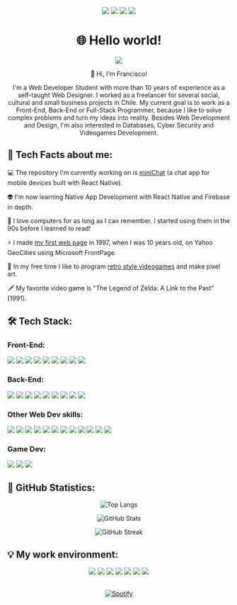 <!-- Personal facts -->

<p align="center">
  <img src="https://img.shields.io/badge/Age-34-blue?style=for-the-badge">
  <img src="https://img.shields.io/badge/Focus-Web%20Development-blue?style=for-the-badge">
  <img src="https://img.shields.io/badge/From-Chile-blue?style=for-the-badge">
  <img src="https://img.shields.io/badge/Lives-Germany-blue?style=for-the-badge">
</p>

<!-- Introduction -->

<h1 align="center">🌐 Hello world!</h1>

<p align="center">
  <img src="https://user-images.githubusercontent.com/77192223/125203677-b9bca400-e279-11eb-96aa-cf71da468101.gif">
</p>

<p align="center">
  👋 Hi, I'm Francisco!
</p>

<p align="center">
  I'm a Web Developer Student with more than 10 years of experience as a self-taught Web Designer. I worked as a freelancer for several social, cultural and small business projects in Chile. My current goal is to work as a Front-End, Back-End or Full-Stack Programmer, because I like to solve complex problems and turn my ideas into reality. Besides Web Development and Design, I'm also interested in Databases, Cyber Security and Videogames Development.
</p>

<!-- Tech Facts about me -->

<h2>💬 Tech Facts about me:</h2>

💻 The repository I'm currently working on is [miniChat](https://github.com/gregoriodelasheras/minichat) (a chat app for mobile devices built with React Native).

👽 I'm now learning Native App Development with React Native and Firebase in depth.

💾 I love computers for as long as I can remember. I started using them in the 90s before I learned to read!

⚡ I made [my first web page](https://pancho.neocities.org/) in 1997, when I was 10 years old, on Yahoo GeoCities using Microsoft FrontPage.

👾 In my free time I like to program [retro style videogames](https://panchochancho.itch.io/) and make pixel art.

🗡 My favorite video game is "The Legend of Zelda: A Link to the Past" (1991).

<!-- Tech Stack -->

<h2>🛠️ Tech Stack:</h2>

<h3>Front-End:</h3>

<p>
  <img src="https://img.shields.io/badge/HTML-1F1F1F?style=for-the-badge&logo=HTML5">
  <img src="https://img.shields.io/badge/CSS-1F1F1F?style=for-the-badge&logo=CSS3&logoColor=2965F1">
  <img src="https://img.shields.io/badge/Sass-1F1F1F?style=for-the-badge&logo=Sass">
  <img src="https://img.shields.io/badge/JavaScript-1F1F1F?style=for-the-badge&logo=JavaScript">
  <img src="https://img.shields.io/badge/jQuery-1F1F1F?style=for-the-badge&logo=jQuery&logoColor=37A2EA">
  <img src="https://img.shields.io/badge/Bootstrap-1F1F1F?style=for-the-badge&logo=Bootstrap&logoColor=8E6AC8">
  <img src="https://img.shields.io/badge/Material-1F1F1F?style=for-the-badge&logo=Material-Design&logoColor=FFFFFF">
  <img src="https://img.shields.io/badge/React-1F1F1F?style=for-the-badge&logo=React">
  <img src="https://img.shields.io/badge/Angular-1F1F1F?style=for-the-badge&logo=Angular&logoColor=DD0031">
</p>

<h3>Back-End:</h3>

<p>
  <img src="https://img.shields.io/badge/Node.js-1F1F1F?style=for-the-badge&logo=Node.js">
  <img src="https://img.shields.io/badge/Java-1F1F1F?style=for-the-badge&logo=Java&logoColor=009CCC">
  <img src="https://img.shields.io/badge/C--Sharp-1F1F1F?style=for-the-badge&logo=C-Sharp&logoColor=2DB828">
  <img src="https://img.shields.io/badge/Python-1F1F1F?style=for-the-badge&logo=Python">
  <img src="https://img.shields.io/badge/MongoDB-1F1F1F?style=for-the-badge&logo=MongoDB">
  <img src="https://img.shields.io/badge/PostgreSQL-1F1F1F?style=for-the-badge&logo=PostgreSQL&logoColor=007ACC">
  <img src="https://img.shields.io/badge/MySQL-1F1F1F?style=for-the-badge&logo=MySQL&logoColor=FF9900">
  <img src="https://img.shields.io/badge/GraphQL-1F1F1F?style=for-the-badge&logo=GraphQL">
  <img src="https://img.shields.io/badge/Firebase-1F1F1F?style=for-the-badge&logo=Firebase">
</p>

<h3>Other Web Dev skills:</h3>

<p>
  <img src="https://img.shields.io/badge/Git-1F1F1F?style=for-the-badge&logo=Git">
  <img src="https://img.shields.io/badge/AWS-1F1F1F?style=for-the-badge&logo=Amazon-AWS&logoColor=FF9900">
  <img src="https://img.shields.io/badge/GCP-1F1F1F?style=for-the-badge&logo=Google-Cloud">
  <img src="https://img.shields.io/badge/Vercel-1F1F1F?style=for-the-badge&logo=Vercel">
  <img src="https://img.shields.io/badge/Heroku-1F1F1F?style=for-the-badge&logo=Heroku&logoColor=8E6AC8">
  <img src="https://img.shields.io/badge/Netlify-1F1F1F?style=for-the-badge&logo=Netlify">
  <img src="https://img.shields.io/badge/Docker-1F1F1F?style=for-the-badge&logo=Docker">
  <img src="https://img.shields.io/badge/Postman-1F1F1F?style=for-the-badge&logo=Postman">
  <img src="https://img.shields.io/badge/Jest-1F1F1F?style=for-the-badge&logo=Jest&logoColor=C21325">
  <img src="https://img.shields.io/badge/Cucumber-1F1F1F?style=for-the-badge&logo=Cucumber">
  <img src="https://img.shields.io/badge/Puppeteer-1F1F1F?style=for-the-badge&logo=Puppeteer&logoColor=00B8B8">
  <img src="https://img.shields.io/badge/Figma-1F1F1F?style=for-the-badge&logo=Figma">
</p>

<h3>Game Dev:</h3>

<p>
  <img src="https://img.shields.io/badge/Godot%20Engine-1F1F1F?style=for-the-badge&logo=Godot-Engine">
  <img src="https://img.shields.io/badge/Aseprite-1F1F1F?style=for-the-badge&logo=Aseprite&logoColor=FFFFFF">
  <img src="https://img.shields.io/badge/Krita-1F1F1F?style=for-the-badge&logo=Krita">
</p>

<!-- GitHub Statistics -->

<h2>🐙 GitHub Statistics:</h2>

<div align="center">
  
  ![Top Langs](https://github-readme-stats.vercel.app/api/top-langs/?username=gregoriodelasheras&layout=compact&show_icons=true&theme=chartreuse-dark)
  
  ![GitHub Stats](https://github-readme-stats.vercel.app/api?username=gregoriodelasheras&show_icons=true&theme=chartreuse-dark&hide=contribs)
  
  ![GitHub Streak](https://github-readme-streak-stats.herokuapp.com/?user=gregoriodelasheras&theme=chartreuse-dark)

</div>

<!-- My work environment -->

<h2>💡 My work environment:</h2>

<div align="center">
  
  <img src="https://img.shields.io/badge/Windows%2010-1F1F1F?style=for-the-badge&logo=Windows&logoColor=0078D6">
  <img src="https://img.shields.io/badge/PowerShell-1F1F1F?style=for-the-badge&logo=PowerShell">
  <img src="https://img.shields.io/badge/VS%20Code-1F1F1F?style=for-the-badge&logo=Visual-Studio-Code&logoColor=007ACC">
  <img src="https://img.shields.io/badge/npm-1F1F1F?style=for-the-badge&logo=npm">
  <img src="https://img.shields.io/badge/ESLint-1F1F1F?style=for-the-badge&logo=ESLint&logoColor=8E6AC8">
  <img src="https://img.shields.io/badge/Prettier-1F1F1F?style=for-the-badge&logo=Prettier">
  <img src="https://img.shields.io/badge/Trello-1F1F1F?style=for-the-badge&logo=Trello&logoColor=007ACC">
  
  <br> [![Spotify](https://spotify-now-gregoriodelasheras.vercel.app//api/spotify)](https://open.spotify.com/user/5ca36eceecda41c38a91394f15fe2f2f)

</div>
